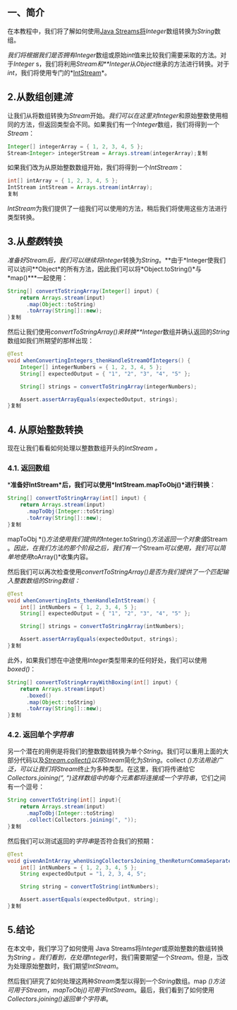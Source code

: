 ## 一、简介

在本教程中，我们将了解如何使用[Java Streams将](https://www.baeldung.com/java-streams)*Integer*数组转换为*String*数组。

*我们将根据我们是否拥有Integer*数组或原始*int*值来比较我们需要采取的方法。对于*Integer* s，我们将利用*Stream<Integer>和**Integer*从*Object*继承的方法进行转换。对于*int*，我们将使用专门的*[IntStream](https://www.baeldung.com/java-intstream-convert)*。

## 2.从数组创建*流*

让我们从将数组转换为*Stream*开始。*我们可以在这里对Integer*和原始整数使用相同的方法，但返回类型会不同。如果我们有一个*Integer*数组，我们将得到一个*Stream<Integer>*：

```java
Integer[] integerArray = { 1, 2, 3, 4, 5 };
Stream<Integer> integerStream = Arrays.stream(integerArray);复制
```

如果我们改为从原始整数数组开始，我们将得到一个*IntStream*：

```java
int[] intArray = { 1, 2, 3, 4, 5 };
IntStream intStream = Arrays.stream(intArray);
复制
```

*IntStream*为我们提供了一组我们可以使用的方法，稍后我们将使用这些方法进行类型转换。

## 3.从*整数*转换

*准备好Stream<Integer>*后，我们可以继续将*Integer*转换为*String*。**由于\*Integer使我们可以访问\**Object\*的所有方法，因此我们可以将\*Object.toString()\*与\*map()\***一起使用：

```java
String[] convertToStringArray(Integer[] input) {
    return Arrays.stream(input)
      .map(Object::toString)
      .toArray(String[]::new);
}复制
```

然后让我们使用*convertToStringArray()来转换**Integer*数组并确认返回的*String*数组如我们所期望的那样出现：

```java
@Test
void whenConvertingIntegers_thenHandleStreamOfIntegers() {
    Integer[] integerNumbers = { 1, 2, 3, 4, 5 };
    String[] expectedOutput = { "1", "2", "3", "4", "5" };

    String[] strings = convertToStringArray(integerNumbers);

    Assert.assertArrayEquals(expectedOutput, strings);
}复制
```

## 4. 从原始整数转换

现在让我们看看如何处理以整数数组开头的*IntStream 。*

### 4.1. 返回数组

***准备好IntStream\*后，我们可以使用\*IntStream.mapToObj()\*进行转换**：

```java
String[] convertToStringArray(int[] input) {
    return Arrays.stream(input)
      .mapToObj(Integer::toString)
      .toArray(String[]::new);
}复制
```

mapToObj *()*方法使用我们提供的*Integer.toString()*方法返回一个对象值*Stream 。*因此，在我们方法的那个阶段之后，我们有一个*Stream<String>*可以使用，我们可以简单地使用*toArray()*收集内容。

然后我们可以再次检查使用*convertToStringArray()*是否为我们提供了一个匹配输入整数数组的*String数组：*

```java
@Test
void whenConvertingInts_thenHandleIntStream() {
    int[] intNumbers = { 1, 2, 3, 4, 5 };
    String[] expectedOutput = { "1", "2", "3", "4", "5" };

    String[] strings = convertToStringArray(intNumbers);

    Assert.assertArrayEquals(expectedOutput, strings);
}复制
```

此外，如果我们想在中途使用*Integer*类型带来的任何好处，我们可以使用*boxed()*：

```java
String[] convertToStringArrayWithBoxing(int[] input) {
    return Arrays.stream(input)
      .boxed()
      .map(Object::toString)
      .toArray(String[]::new);
}复制
```

### 4.2. 返回单个*字符串*

另一个潜在的用例是将我们的整数数组转换为单个*String*。我们可以重用上面的大部分代码以及[*Stream.collect()*](https://www.baeldung.com/java-8-collectors)*以将Stream*简化为*String*。collect *()*方法用途广泛，可以让我们将*Stream*终止为多种类型。在这里，我们将传递给它*Collectors.joining(“, “)*这样数组中的每个元素都将连接成一个*字符串*，它们之间有一个逗号：

```java
String convertToString(int[] input){
    return Arrays.stream(input)
      .mapToObj(Integer::toString)
      .collect(Collectors.joining(", "));
}复制
```

然后我们可以测试返回的*字符串*是否符合我们的预期：

```java
@Test
void givenAnIntArray_whenUsingCollectorsJoining_thenReturnCommaSeparatedString(){
    int[] intNumbers = { 1, 2, 3, 4, 5 };
    String expectedOutput = "1, 2, 3, 4, 5";

    String string = convertToString(intNumbers);

    Assert.assertEquals(expectedOutput, string);
}复制
```

## 5.结论

在本文中，我们学习了如何使用 Java Streams将*Integer*或原始整数的数组转换为*String 。*我们看到，在处理*Integer*时，我们需要期望一个*Stream<Integer>*。但是，当改为处理原始整数时，我们期望*IntStream*。

然后我们研究了如何处理这两种*Stream*类型以得到一个*String*数组。map *()*方法可用于*Stream<Integer>*，*mapToObj()*可用于*IntStream*。最后，我们看到了如何使用*Collectors.joining()*返回单个*字符串*。